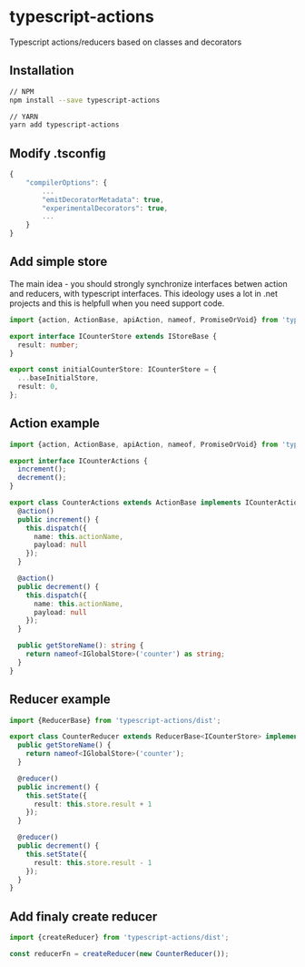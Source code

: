 # typescript-actions
Typescript actions/reducers based on classes and decorators

## Installation

```bash
// NPM
npm install --save typescript-actions

// YARN
yarn add typescript-actions
```

## Modify .tsconfig
```js
{
    "compilerOptions": {
        ...
        "emitDecoratorMetadata": true,
        "experimentalDecorators": true,
        ...
    }
}
```

## Add simple store
The main idea - you should strongly synchronize interfaces betwen action and reducers, with typescript interfaces.
This ideology uses a lot in .net projects and this is helpfull when you need support code.

```ts
import {action, ActionBase, apiAction, nameof, PromiseOrVoid} from 'typescript-actions/dist';

export interface ICounterStore extends IStoreBase {
  result: number;
}

export const initialCounterStore: ICounterStore = {
  ...baseInitialStore,
  result: 0,
};
```

## Action example
```ts
import {action, ActionBase, apiAction, nameof, PromiseOrVoid} from 'typescript-actions/dist';

export interface ICounterActions {
  increment();
  decrement();
}

export class CounterActions extends ActionBase implements ICounterActions {
  @action()
  public increment() {
    this.dispatch({
      name: this.actionName,
      payload: null
    });
  }

  @action()
  public decrement() {
    this.dispatch({
      name: this.actionName,
      payload: null
    });
  }

  public getStoreName(): string {
    return nameof<IGlobalStore>('counter') as string;
  }
}
```

## Reducer example
```ts
import {ReducerBase} from 'typescript-actions/dist';

export class CounterReducer extends ReducerBase<ICounterStore> implements ICounterActions {
  public getStoreName() {
    return nameof<IGlobalStore>('counter');
  }

  @reducer()
  public increment() {
    this.setState({
      result: this.store.result + 1
    });
  }

  @reducer()
  public decrement() {
    this.setState({
      result: this.store.result - 1
    });
  }
}
```

## Add finaly create reducer
```ts
import {createReducer} from 'typescript-actions/dist';

const reducerFn = createReducer(new CounterReducer());
```

